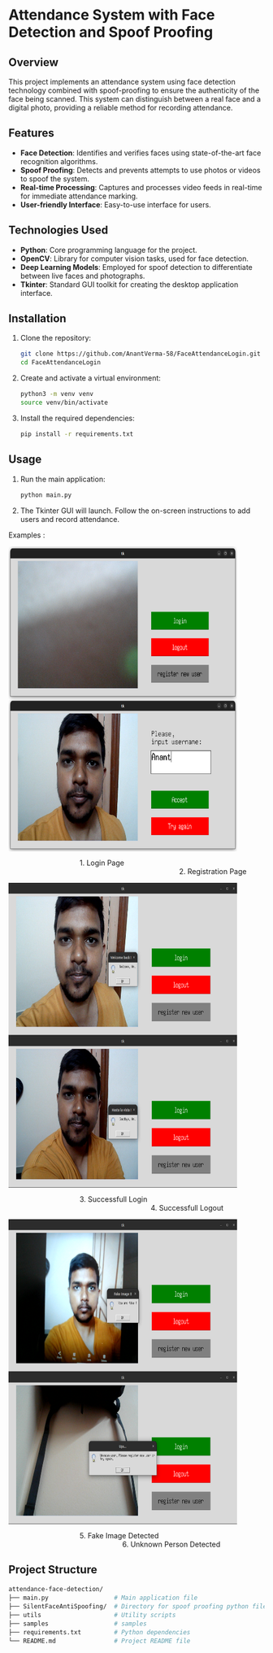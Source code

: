 # Attendance System with Face Detection and Spoof Proofing

## Overview

This project implements an attendance system using face detection technology combined with spoof-proofing to ensure the authenticity of the face being scanned. This system can distinguish between a real face and a digital photo, providing a reliable method for recording attendance.

## Features

- **Face Detection**: Identifies and verifies faces using state-of-the-art face recognition algorithms.
- **Spoof Proofing**: Detects and prevents attempts to use photos or videos to spoof the system.
- **Real-time Processing**: Captures and processes video feeds in real-time for immediate attendance marking.
- **User-friendly Interface**: Easy-to-use interface for users.

## Technologies Used

- **Python**: Core programming language for the project.
- **OpenCV**: Library for computer vision tasks, used for face detection.
- **Deep Learning Models**: Employed for spoof detection to differentiate between live faces and photographs.
- **Tkinter**: Standard GUI toolkit for creating the desktop application interface.

## Installation

1. Clone the repository:
    ```bash
    git clone https://github.com/AnantVerma-58/FaceAttendanceLogin.git
    cd FaceAttendanceLogin
    ```

2. Create and activate a virtual environment:
    ```bash
    python3 -m venv venv
    source venv/bin/activate
    ```

3. Install the required dependencies:
    ```bash
    pip install -r requirements.txt
    ```

## Usage

1. Run the main application:
    ```bash
    python main.py
    ```

2. The Tkinter GUI will launch. Follow the on-screen instructions to add users and record attendance.

Examples :

<img src="/samples/Login-Page.png" style=" width:450px ; height:300px " align='left'>
<img src="/samples/Register-Page.png" style=" width:450px ; height:300px " align='center'>
<p>&emsp;&emsp;&emsp;&emsp;&emsp;&emsp;&emsp;&emsp;&emsp;&emsp;1. Login Page &emsp;&emsp;&emsp;&emsp;&emsp;&emsp;&emsp;&emsp;&emsp;&emsp;&emsp;&emsp;&emsp;&emsp;&emsp;&emsp;&emsp;&emsp;&emsp;&emsp;&emsp;&emsp;&emsp;&emsp;2. Registration Page</p>

<img src="/samples/Successfull-Login.png" style=" width:450px ; height:300px " align='left'>
<img src="/samples/Successfull-Logout.png.png" style=" width:450px ; height:300px " align='center'>
<p>&emsp;&emsp;&emsp;&emsp;&emsp;&emsp;&emsp;&emsp;&emsp;&emsp;3. Successfull Login &emsp;&emsp;&emsp;&emsp;&emsp;&emsp;&emsp;&emsp;&emsp;&emsp;&emsp;&emsp;&emsp;&emsp;&emsp;&emsp;&emsp;&emsp;&emsp;&emsp;4. Successfull Logout</p>


<img src="/samples/Fake-Image-Detected.png" style=" width:450px ; height:300px " align='left'>
<img src="/samples/Unknown-Person-Detected.png" style=" width:450px ; height:300px " align='center'>
<p>&emsp;&emsp;&emsp;&emsp;&emsp;&emsp;&emsp;&emsp;&emsp;&emsp;5. Fake Image Detected &emsp;&emsp;&emsp;&emsp;&emsp;&emsp;&emsp;&emsp;&emsp;&emsp;&emsp;&emsp;&emsp;&emsp;&emsp;&emsp;6. Unknown Person Detected</p>

## Project Structure
```bash
attendance-face-detection/
├── main.py                  # Main application file
├── SilentFaceAntiSpoofing/  # Directory for spoof proofing python files
├── utils                    # Utility scripts
├── samples                  # samples
├── requirements.txt         # Python dependencies
└── README.md                # Project README file
```
